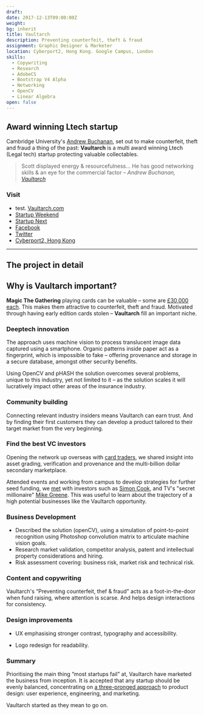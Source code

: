 ```yaml
---
draft: 
date: 2017-12-13T09:00:00Z
weight:
bg: inherit
title: Vaultarch
description: Preventing counterfeit, theft & fraud
assignment: Graphic Designer & Marketer
location: Cyberport2, Hong Kong. Google Campus, London
skills:
  - Copywriting
  - Research
  - AdobeCS
  - Bootstrap V4 Alpha
  - Networking
  - OpenCV
  - Linear Algebra
open: false
---
```



<!-- 2016--2017 -->

## Award winning Ltech startup

Cambridge University's [Andrew Buchanan](https://vaultarch.com), set out to make counterfeit, theft and fraud a thing of the past: **Vaultarch** is a multi award winning Ltech (Legal tech) startup protecting valuable collectables.

> Scott displayed energy & resourcefulness… He has good networking skills & an eye for the <!--most important--> commercial factor <cite>– Andrew Buchanan, [Vaultarch](https://vaultarch.com) </cite>

<!--

### Legacy of the project

Validating the project's scalability it is clear there is a need for a robust technical solution to protect valuable collectables. The idea has lead to positive feedback from risk averse investors, such as insurance companies and **Vaultarch** has the potential of an innovative investment.
-->
<!-- an inevitable legacy means they are at the beginning of nurturing -->

<!--### Preview

<a ondragstart="return false" style="visibility: visible;" class="btn portfolioVisibility" data-selector=".cell31" onclick="static();document.getElementById('togglebox').checked = true;">Slogan</a>
-->

### Visit

- test. [Vaultarch.com](https://vaultarch.com)
- [Startup Weekend](https://www.facebook.com/StartupWeekendHK/photos/a.934215303322582.1073741830.187953947948725/934223966655049/?type=3&theater)
- [Startup Next](http://startupweekend.org/events?utf8=%E2%9C%93&date_range=past&q=hong+kong&button=)
- [Facebook](https://www.facebook.com/vaultarch/)
- [Twitter](https://twitter.com/vaultarch/)
- [Cyberport2, Hong Kong](https://wego.here.com/directions/mix//Vaultarch,-Cyberport-2,-Hong-Kong:e-eyJuYW1lIjoiVmF1bHRhcmNoIiwiYWRkcmVzcyI6IkN5YmVycG9ydCAyLCBIb25nIEtvbmciLCJsYXRpdHVkZSI6MjIuMjYyMDcxOTc0Nzc2LCJsb25naXR1ZGUiOjExNC4xMzA2NTQzMzUwMiwicHJvdmlkZXJOYW1lIjoiZmFjZWJvb2siLCJwcm92aWRlcklkIjoxNTA5NzMxNTg5MzMwNDE5fQ==?map=22.26207,114.13065,15,normal&fb_locale=en_GB)

----------------------------------------------------

## The project in detail

## Why is Vaultarch important?

**Magic The Gathering** playing cards can be valuable – some are [£30,000 each](http://www.ebay.com/itm/Black-Lotus-Beta-Edition-1993-Magic-The-Gathering-SGC-Graded-92-/322376065501). This makes them attractive to counterfeit, theft and fraud. Motivated through having early edition cards stolen – **Vaultarch** fill an important niche.

### Deeptech innovation

The approach uses machine vision to process translucent image data captured using a smartphone. Organic patterns inside paper act as a fingerprint, which is impossible to fake – offering provenance and storage in a secure database, amongst other security benefits.

Using OpenCV and pHASH the solution overcomes several problems, unique to this industry, yet not limited to it – as the solution scales it will lucratively impact other areas of the insurance industry.

### Community building

Connecting relevant industry insiders means Vaultarch can earn trust. And by finding their first customers they can develop a product tailored to their target market from the very beginning.

### Find the best VC investors

Opening the network up overseas with [card traders](https://www.facebook.com/maseraticoupe007/), we shared insight into asset grading, verification and provenance and the multi-billion dollar secondary marketplace.

Attended events and working from campus to develop strategies for further seed funding, we [met](https://www.meetup.com/TechCityCoffee/photos/27448921/#456364421) with investors such as [Simon Cook](http://draperesprit.com/partner/simon-cook/), and TV's "secret millionaire" [Mike Greene](https://www.amazon.co.uk/Failure-Breeds-Success-Step-step/dp/0957547617/). This was useful to learn about the trajectory of a high potential businesses like the Vaultarch opportunity.

### Business Development

*   Described the solution (openCV), using a simulation of point-to-point recognition using Photoshop convolution matrix to articulate machine vision goals.
*   Research market validation, competitor analysis, patent and intellectual property considerations and hiring.
*   Risk assessment covering: business risk, market risk and technical risk.

### Content and copywriting

Vaultarch's “Preventing counterfeit, thef & fraud” acts as a foot-in-the-door when fund raising, where attention is scarse. And helps design interactions for consistency.

<!--
###  Documentation & Research
### UX improvements
-->

### Design improvements

*   UX emphasising stronger contrast, typography <!--, tighter information architecture -->and accessibility.
<!--*   Condensed mission statement into something memorable.--><!-- online content: http://inspiredlabs.co.uk/vaultarch.com/banner-fonts/ -->
<!--*   Platform specific design details.-->
*   Logo redesign for readability<!-- and perception-->.


### Summary

Prioritising the main thing “most startups fail” at, Vaultarch have marketed the business from inception. It is accepted that any startup should be evenly balanced, concentrating on [a three-pronged approach](http://www.inc.com/geoffrey-james/why-most-start-ups-fail.html) to product design: user experience, engineering, and marketing.

Vaultarch started as they mean to go on.
